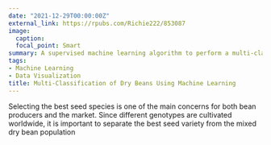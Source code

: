 ```yaml
---
date: "2021-12-29T00:00:00Z"
external_link: https://rpubs.com/Richie222/853087
image:
  caption: 
  focal_point: Smart
summary: A supervised machine learning algorithm to perform a multi-classification of dry beans species harvested from population cultivation from a single farm.
tags:
- Machine Learning
- Data Visualization
title: Multi-Classification of Dry Beans Using Machine Learning
---
```



Selecting the best seed species is one of the main concerns for both bean producers and the market. Since different genotypes are cultivated worldwide, it is important to separate the best seed variety from the mixed dry bean population
